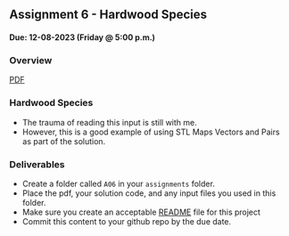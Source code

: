 ## Assignment 6 - Hardwood Species
#### Due: 12-08-2023 (Friday @ 5:00 p.m.)

### Overview

[PDF](p10226.pdf)


### Hardwood Species

- The trauma of reading this input is still with me. 
- However, this is a good example of using STL Maps Vectors and Pairs as part of the solution.

### Deliverables

- Create a folder called `A06` in your `assignments` folder.
- Place the pdf, your solution code, and any input files you used in this folder.
- Make sure you create an acceptable [README](../../Resources/03-Readmees/README.md) file for this project
- Commit this content to your github repo by the due date.